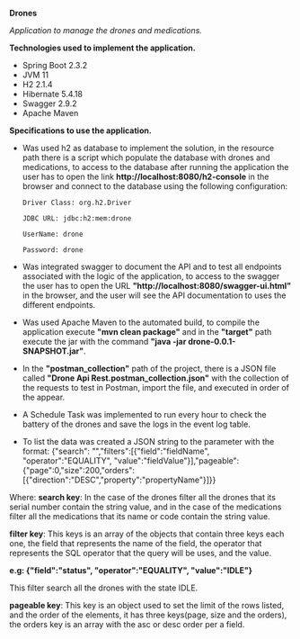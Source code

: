 **Drones**

_Application to manage the drones and medications._


**Technologies used to implement the application.**
- Spring Boot 2.3.2
- JVM 11
- H2 2.1.4
- Hibernate 5.4.18
- Swagger 2.9.2
- Apache Maven

**Specifications to use the application.**

- Was used h2 as database to implement the solution, in the resource path there is a script which populate 
the database with drones and medications, to access to the database after running the application the user
  has to open the link **http://localhost:8080/h2-console** in the browser and connect to the database using 
  the following configuration:
  
  `Driver Class: org.h2.Driver`
  
  `JDBC URL: jdbc:h2:mem:drone`

  `UserName: drone`

  `Password: drone`

- Was integrated swagger to document the API and to test all endpoints associated with the logic of the application,
  to access to the swagger the user has to open the URL **"http://localhost:8080/swagger-ui.html"** in the browser, and
  the user will see the API documentation to uses the different endpoints.

- Was used Apache Maven to the automated build, to compile the application execute **"mvn clean package"** and
  in the **"target"** path execute the jar with the command **"java -jar drone-0.0.1-SNAPSHOT.jar"**.

- In the **"postman_collection"** path of the project, there is a JSON file called **"Drone Api Rest.postman_collection.json"**
  with the collection of the requests to test in Postman, import the file, and executed in order of the appear.
  
- A Schedule Task was implemented to run every hour to check the battery of the drones and save the logs in the event log table. 

- To list the data was created a JSON string to the parameter with the format:
  {"search": "","filters":[{"field":"fieldName", "operator":"EQUALITY", "value":"fieldValue"}],"pageable":{"page":0,"size":200,"orders":[{"direction":"DESC","property":"propertyName"}]}}

Where:
**search key**: In the case of the drones filter all the drones that its serial number contain the string value,
and in the case of the medications filter all the medications that its name or code contain the string value.

**filter key**: This keys is an array of the objects that contain three keys each one, the field that represents the name of the field,
the operator that represents the SQL operator that the query will be uses, and the value.

**e.g: {"field":"status", "operator":"EQUALITY", "value":"IDLE"}**

This filter search all the drones with the state IDLE.

**pageable key**: This key is an object used to set the limit of the rows listed, and the order of the elements,
it has three keys(page, size and the orders), the orders key is an array with the asc or desc order per a field.
